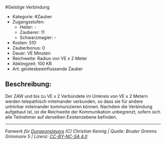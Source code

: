 #Geistige Verbindung  
- Kategorie: #Zauber  
- Zugangsstufen:  
  - Heiler: -  
  - Zauberer: 11  
  - Schwarzmagier: -  
- Kosten: 510  
- Zauberbonus: 0  
- Dauer: VE Minuten  
- Reichweite: Radius von VE x 2 Meter  
- Abklingzeit: 100 KR  
- Art: geistesbeeinflussende Zauber     

## Beschreibung:
Der ZAW und bis zu VE x 2 Verbündete im Umkreis von VE x 2 Metern werden telepathisch miteinander verbunden, so dass sie für andere unhörbar miteinander kommunizieren können. Nachdem die Verbindung aufgebaut ist, ist die Reichweite der Kommunikation unbegrenzt, sofern sich alle Teilnehmer auf derselben Existenzebene befinden.


___
*Fanwerk für [Dungeonslayers](https://www.dungeonslayers.net/) (C) Christian Kennig | Quelle: Bruder Grimms Grimmoire 5 | Lizenz: [CC-BY-NC-SA 4.0](https://creativecommons.org/licenses/by-nc-sa/4.0/deed.de)*